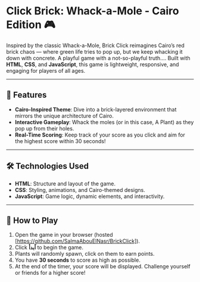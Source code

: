 # Click Brick: Whack-a-Mole - Cairo Edition 🎮

Inspired by the classic Whack-a-Mole, Brick Click reimagines Cairo’s red brick chaos — where green life tries to pop up, but we keep whacking it down with concrete. A playful game with a not-so-playful truth.... Built with **HTML**, **CSS**, and **JavaScript**, this game is lightweight, responsive, and engaging for players of all ages.

---

## 🌟 Features
- **Cairo-Inspired Theme**: Dive into a brick-layered environment that mirrors the unique architecture of Cairo.
- **Interactive Gameplay**: Whack the moles (or in this case, A Plant) as they pop up from their holes.
- **Real-Time Scoring**: Keep track of your score as you click and aim for the highest score within 30 seconds!

---

## 🛠️ Technologies Used
- **HTML**: Structure and layout of the game.
- **CSS**: Styling, animations, and Cairo-themed designs.
- **JavaScript**: Game logic, dynamic elements, and interactivity.

---

## 🚀 How to Play
1. Open the game in your browser (hosted [https://github.com/SalmaAbouElNasr/BrickClick]).
2. Click **أبدأ** to begin the game.
3. Plants will randomly spawn, click on them to earn points.
4. You have **30 seconds** to score as high as possible.
5. At the end of the timer, your score will be displayed. Challenge yourself or friends for a higher score!


